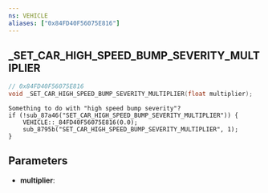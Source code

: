 ```yaml
---
ns: VEHICLE
aliases: ["0x84FD40F56075E816"]
---
```

## _SET_CAR_HIGH_SPEED_BUMP_SEVERITY_MULTIPLIER

```c
// 0x84FD40F56075E816
void _SET_CAR_HIGH_SPEED_BUMP_SEVERITY_MULTIPLIER(float multiplier);
```

```
Something to do with "high speed bump severity"?  
if (!sub_87a46("SET_CAR_HIGH_SPEED_BUMP_SEVERITY_MULTIPLIER")) {  
    VEHICLE::_84FD40F56075E816(0.0);  
    sub_8795b("SET_CAR_HIGH_SPEED_BUMP_SEVERITY_MULTIPLIER", 1);  
}  
```

## Parameters
* **multiplier**: 

